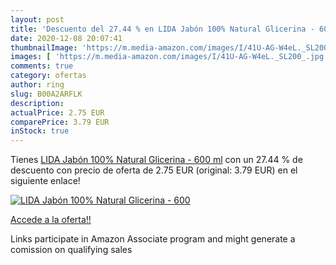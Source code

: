 ```yaml
---
layout: post
title: 'Descuento del 27.44 % en LIDA Jabón 100% Natural Glicerina - 600 '
date: 2020-12-08 20:07:41
thumbnailImage: 'https://m.media-amazon.com/images/I/41U-AG-W4eL._SL200_.jpg'
images: [ 'https://m.media-amazon.com/images/I/41U-AG-W4eL._SL200_.jpg' ]
comments: true
category: ofertas
author: ring
slug: B00A2ARFLK
description:
actualPrice: 2.75 EUR
comparePrice: 3.79 EUR
inStock: true
---
```


Tienes [LIDA Jabón 100% Natural Glicerina - 600 ml](https://www.amazon.es/dp/B00A2ARFLK/?tag=tolees-21) con un 27.44 % de descuento con precio de oferta de 2.75 EUR (original: 3.79 EUR) en el siguiente enlace!

[![LIDA Jabón 100% Natural Glicerina - 600 ](https://m.media-amazon.com/images/I/41U-AG-W4eL._SL200_.jpg)](https://www.amazon.es/dp/B00A2ARFLK/?tag=tolees-21)

[Accede a la oferta!!](https://www.amazon.es/dp/B00A2ARFLK/?tag=tolees-21)

Links participate in Amazon Associate program and might generate a comission on qualifying sales



